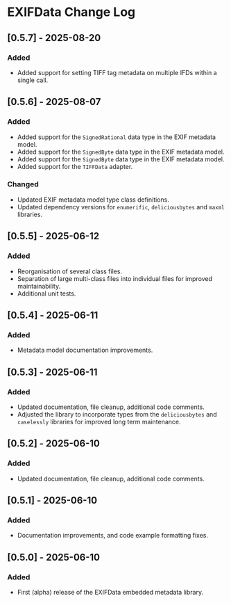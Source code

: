 # EXIFData Change Log

## [0.5.7] - 2025-08-20
### Added
- Added support for setting TIFF tag metadata on multiple IFDs within a single call.

## [0.5.6] - 2025-08-07
### Added
- Added support for the `SignedRational` data type in the EXIF metadata model.
- Added support for the `SignedByte` data type in the EXIF metadata model.
- Added support for the `SignedByte` data type in the EXIF metadata model.
- Added support for the `TIFFData` adapter.

### Changed
- Updated EXIF metadata model type class definitions.
- Updated dependency versions for `enumerific`, `deliciousbytes` and `maxml` libraries.

## [0.5.5] - 2025-06-12
### Added
- Reorganisation of several class files.
- Separation of large multi-class files into individual files for improved maintainability.
- Additional unit tests.

## [0.5.4] - 2025-06-11
### Added
- Metadata model documentation improvements.

## [0.5.3] - 2025-06-11
### Added
- Updated documentation, file cleanup, additional code comments.
- Adjusted the library to incorporate types from the `deliciousbytes` and `caselessly` libraries for improved long term maintenance.

## [0.5.2] - 2025-06-10
### Added
- Updated documentation, file cleanup, additional code comments.

## [0.5.1] - 2025-06-10
### Added
- Documentation improvements, and code example formatting fixes.

## [0.5.0] - 2025-06-10
### Added
- First (alpha) release of the EXIFData embedded metadata library.